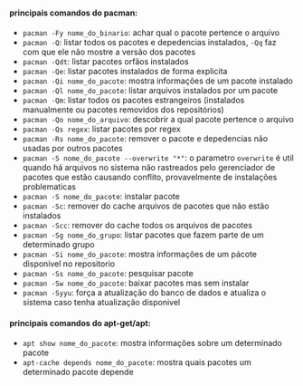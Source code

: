 #### principais comandos do pacman:
* `pacman -Fy nome_do_binario`: achar qual o pacote pertence o arquivo
* `pacman -Q`: listar todos os pacotes e depedencias instalados, `-Qq` faz com que ele não mostre a versão dos pacotes
* `pacman -Qdt`: listar pacotes orfãos instalados
* `pacman -Qe`: listar pacotes instalados de forma explicita
* `pacman -Qi nome_do_pacote`: mostra informações de um pacote instalado
* `pacman -Ql nome_do_pacote`: listar arquivos instalados por um pacote
* `pacman -Qm`: listar todos os pacotes estrangeiros (instalados manualmente ou pacotes removidos dos repositórios)
* `pacman -Qo nome_do_arquivo`: descobrir a qual pacote pertence o arquivo
* `pacman -Qs regex`: listar pacotes por regex
* `pacman -Rs nome_do_pacote`: remover o pacote e depedencias não usadas por outros pacotes
* `pacman -S nome_do_pacote --overwrite "*"`: o parametro `overwrite` é util quando há arquivos no sistema não rastreados pelo gerenciador de pacotes que estão causando conflito, provavelmente de instalações problematicas
* `pacman -S nome_do_pacote`: instalar pacote
* `pacman -Sc`: remover do cache arquivos de pacotes que não estão instalados
* `pacman -Scc`: remover do cache todos os arquivos de pacotes
* `pacman -Sg nome_do_grupo`: listar pacotes que fazem parte de um determinado grupo
* `pacman -Si nome_do_pacote`: mostra informações de um pácote disponivel no repositorio
* `pacman -Ss nome_do_pacote`: pesquisar pacote
* `pacman -Sw nome_do_pacote`: baixar pacotes mas sem instalar
* `pacman -Syyu`: força a atualização do banco de dados e atualiza o sistema caso tenha atualização disponivel

#### principais comandos do apt-get/apt:
* `apt show nome_do_pacote`: mostra informações sobre um determinado pacote
* `apt-cache depends nome_do_pacote`: mostra quais pacotes um determinado pacote depende
